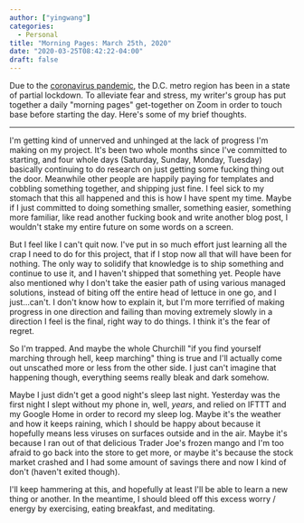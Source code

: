 ```yaml
---
author: ["yingwang"]
categories:
  - Personal
title: "Morning Pages: March 25th, 2020"
date: "2020-03-25T08:42:22-04:00"
draft: false
---
```


Due to the [coronavirus
pandemic](https://en.wikipedia.org/wiki/2019-20_coronavirus_pandemic), the D.C.
metro region has been in a state of partial lockdown. To alleviate fear and
stress, my writer's group has put together a daily "morning pages" get-together
on Zoom in order to touch base before starting the day. Here's some of my brief
thoughts.

---

I'm getting kind of unnerved and unhinged at the lack of progress I'm making on
my project. It's been two whole months since I've committed to starting, and
four whole days (Saturday, Sunday, Monday, Tuesday) basically continuing to do
research on just getting some fucking thing out the door. Meanwhile other people
are happily paying for templates and cobbling something together, and shipping
just fine. I feel sick to my stomach that this all happened and this is how I
have spent my time. Maybe if I just committed to doing something smaller,
something easier, something more familiar, like read another fucking book and
write another blog post, I wouldn't stake my entire future on some words on a
screen.

But I feel like I can't quit now. I've put in so much effort just learning all
the crap I need to do for this project, that if I stop now all that will have
been for nothing. The only way to solidify that knowledge is to ship something
and continue to use it, and I haven't shipped that something yet. People have
also mentioned why I don't take the easier path of using various managed
solutions, instead of biting off the entire head of lettuce in one go, and I
just...can't. I don't know how to explain it, but I'm more terrified of making
progress in one direction and failing than moving extremely slowly in a
direction I feel is the final, right way to do things. I think it's the fear of
regret.

So I'm trapped. And maybe the whole Churchill "if you find yourself marching
through hell, keep marching" thing is true and I'll actually come out unscathed
more or less from the other side. I just can't imagine that happening though,
everything seems really bleak and dark somehow.

Maybe I just didn't get a good night's sleep last night. Yesterday was the first
night I slept without my phone in, well, _years_, and relied on IFTTT and my
Google Home in order to record my sleep log. Maybe it's the weather and how it
keeps raining, which I should be happy about because it hopefully means less
viruses on surfaces outside and in the air. Maybe it's because I ran out of that
delicious Trader Joe's frozen mango and I'm too afraid to go back into the store
to get more, or maybe it's because the stock market crashed and I had some
amount of savings there and now I kind of don't (haven't exited though).

I'll keep hammering at this, and hopefully at least I'll be able to learn a new
thing or another. In the meantime, I should bleed off this excess worry / energy
by exercising, eating breakfast, and meditating.
